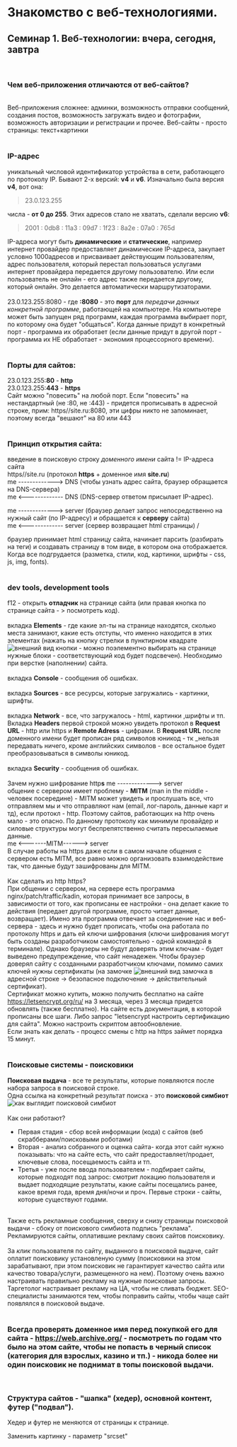 # Знакомство с веб-технологиями.

## Семинар 1. Веб-технологии: вчера, сегодня, завтра

<br>

### Чем веб-приложения отличаются от веб-сайтов?

<br>
Веб-приложения сложнее: админки, возможность отправки сообщений, создания постов, возможность загружать видео и фотографии, возможность авторизации и регистрации и прочее.
Веб-сайты - просто страницы: текст+картинки <br>
<br>

### IP-адрес

уникальный числовой идентификатор устройства в сети, работающего по протоколу IP.
Бывают 2-х версий: **v4** и **v6**.
Изначально была версия **v4**, вот она:

> 23.0.123.255 <br>

числа - **от 0 до 255**. Этих адресов стало не хватать, сделали версию **v6**:

> 2001 : 0db8 : 11a3 : 09d7 : 1f23 : 8a2e : 07a0 : 765d <br>

IP-адреса могут быть **динамические** и **статические**, например интернет провайдер предоставляет динамические IP-адреса, закупает условно 1000адресов и присваивает действующим пользователям, адрес пользователя, который перестал пользоваться услугами интернет провайдера передается другому пользователю. Или если пользователь не онлайн - его адрес также передается другому, который онлайн. Это делается автоматически маршрутизаторами. <br>
<br>
23.0.123.255:8080 - где **:8080** - это **порт** для _передачи данных конкретной программе_, работающей на компьютере.
На компьютере может быть запущен ряд программ, каждая программа выбирает порт, по которому она будет "общаться". Когда данные придут в конкретный порт - программа их обработает (если данные придут в другой порт - программа их НЕ обработает - экономия процессорного времени). <br>
<br>

### Порты для сайтов:

23.0.123.255:**80** - **http** <br>
23.0.123.255:**443** - **https** <br>
Сайт можно "повесить" на любой порт. Если "повесить" на нестандартный (не :80, не :443) - придется прописывать в адресной строке, прим: https//site.ru:8080, эти цифры никто не запоминает, поэтому всегда "вешают" на 80 или 443 <br>
<br>

### Принцип открытия сайта:

введение в поисковую строку _доменного имени_ сайта != IP-адреса сайта <br>
https//site.ru (протокол **https** + доменное имя **site.ru**) <br>
me -------------> DNS (чтобы узнать адрес сайта, браузер обращается на DNS-сервера) <br>
me <------------- DNS (DNS-сервер ответом присылает IP-адрес). <br>

me -------------> server (браузер делает запрос непосредственно на нужный сайт (по IP-адресу) и обращается к **серверу** сайта) <br>
me <------------- server (сервер возвращает html страницы) /

браузер принимает html страницу сайта, начинает парсить (разбирать на теги) и создавать страницу в том виде, в котором она отображается. Когда все подгрудается (разметка, стили, код, картинки, шрифты - css, js, img, fonts). <br>
<br>

### dev tools, development tools

f12 - открыть **отладчик** на странице сайта (или правая кнопка по странице сайта - > посмотреть код). <br>
<br>
вкладка **Elements** - где какие эл-ты на странице находятся, сколько места занимают, какие есть отступы, что именно находится в этих элементах (нажать на кнопку стрелки в пунктирном квадрате ![внешний вид кнопки](button.png) - можно поэлементно выбирать на странице нужные блоки - соответствующий код будет подсвечен). Необходимо при верстке (наполнении) сайта. <br>
<br>
вкладка **Console** - сообщения об ошибках. <br>
<br>
вкладка **Sources** - все ресурсы, которые загружались - картинки, шрифты. <br>
<br>
вкладка **Network** - все, что загружалось - html, картинки ,шрифты и тп. Вкладка **Headers** первой строкой можно увидеть протокол в **Request URL** - http или https и **Remote Adress** - цифрами. В **Request URL** после доменного имени будет прописан ряд символов юникод - тк \_нельзя передавать ничего, кроме английских символов - все остальное будет преобразовываться в символы юникод. <br>
<br>
вкладка **Security** - сообщения об ошибках. <br>
<br>
Зачем нужно шифрование http**s**
me -------------> server <br>
общение с сервером имеет проблему - **MITM** (man in the middle - человек посередине) - MITM может увидеть и прослушать все, что отправляем мы и что отправляют нам (email, лог-пароль, данные карт и тд), если протокл - http. Поэтому сайтов, работающих на http очень мало - это опасно. По данному протоколу как минимум провайдер и силовые структуры могут беспрепятственно считать пересылаемые данные. <br>
me <-------MITM------> server <br>
В случае работы на https даже если в самом начале общения с сервером есть MITM, все равно можно организовать взаимодействие так, что данные будут зашифрованы для MITM. <br>
<br>
Как сделать из http https? <br>
При общении с сервером, на сервере есть программа nginx/patch/traffic/kadin, которая принимает все запросы, в зависимости от того, как прописаны ее настройки - она делает какие то действия (передает другой программе, просто читает данные, возвращает). Имено эта программа отвечает за соединение нас и веб-сервера - здесь и нужно будет прописать, чтобы она работала по протоколу https и дать ей ключи шифрования (ключи шифрования могут быть созданы разработчиком самостоятельно - одной командой в терминале). Однако браузеры не будут доверять этим ключам - будет выведено предупреждение, что сайт ненадежен. Чтобы браузер доверял сайту с созданными разработчиком ключами, помимо самих ключей нужны сертификаты (на замочке ![внешний вид замочка](button2.png) в адресной строке -> безопасное подключение -> действительный сертификат). <br>
Сертификат можно купить, можно получить бесплатно на сайте https://letsencrypt.org/ru/ на 3 месяца, через 3 месяца придется обновлять (также бесплатно). На сайте есть документация, в которой прописаны все шаги. Либо запрос "letsencrypt настроить сертификацию для сайта". Можно настроить скриптом автообновление. <br>
Если знать как делать - процесс смены с http на https займет порядка 15 минут. <br>
<br>

### Поисковые системы - поисковики

**Поисковая выдача** - все те результаты, которые появляются после набора запроса в поисковой строке. <br>
Одна ссылка на конкретный результат поиска - это **поисковой симбиот** ![как выглядит поисковой симбиот](simbiot.png) <br>
<br>
Как они работают? <br>

- Первая стадия - сбор всей информации (кода) с сайтов (веб скрабберами/поисковыми роботами) <br>
- Вторая - анализ собранного и оценка сайта- когда этот сайт нужно показывать: что на сайте есть, что сайт предоставляет/продает, ключевые слова, посещаемость сайта и тп.
- Третья - уже после ввода пользователем - подбирает сайты, которые подходят под запрос: смотрит локацию пользователя и выдает подходящие результаты, какие сайты посещались ранее, какое время года, время дня/ночи и проч. Первые строки - сайты, которые существуют годами. <br>
  <br>

Также есть рекламные сообщения, сверху и снизу страницы поисковой выдачи - сбоку от поискового симбиота подпись "реклама". Рекламируются сайты, оплатившие рекламу своих сайтов поисковику. <br>
<br>
За _клик_ пользователя по сайту, выданного в поисковой выдаче, сайт оплатит поисковику установленую сумму (поисковики на этом зарабатывают, при этом поисковик не гарантирует качество сайта или качество товара/услуги, размещенного на нем). Поэтому очень важно настраивать правильно рекламу на нужные поисковые запросы. Таргетолог настраивает рекламу на ЦА, чтобы не сливать бюджет.
SEO-специалисты занимаются тем, чтобы поправить сайты, чтобы чаще сайт появлялся в поисковой выдаче. <br>
<br>

### Всегда проверять доменное имя перед покупкой его для сайта - https://web.archive.org/ - посмотреть по годам что было на этом сайте, чтобы не попасть в черный список (категория для взрослых, казино и тп.) - никода более ни один поисковик не поднимат в топы поисковой выдачи.

<br>

### Структура сайтов - "шапка" (хедер), основной контент, футер ("подвал").

Хедер и футер не меняются от страницы к странице.


Заменить картинку - параметр "srcset"